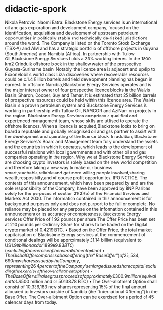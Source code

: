 # didactic-spork
Nikola Petrovic: Naomi Batra: Blackstone Energy services is an international oil and gas exploration and development company, focused on the identification, acquisition and development of upstream petroleum opportunities in politically stable and technically de-risked jurisdictions around the world.  The Company is listed on the Toronto Stock Exchange (TSX-V) and AIM and has a strategic portfolio of offshore projects in Guyana (South America) and Namibia (Africa).  In partnership with Tullow Oil,Blackstone Energy Services holds a 23% working interest in the 1800 km2 Orinduik offshore block in the shallow water of the prospective Guyana-Suriname basin.  Notably, the licence area is adjacent and updip to ExxonMobil’s world class Liza discoveries where recoverable resources could be c.1.4 Billion barrels and field development planning has begun in earnest.  In offshore Namibia,Blackstone Energy Services operates and is the major interest owner of four prospective licence blocks in the Walvis Basin; Sharon, Cooper, Guy and Tamar. It is estimated that 25 billion barrels of prospective resources could be held within this licence area. The Walvis Basin is a proven petroleum system and Blackstone Energy Services is working in partnership with Tullow Oil, NAMCOR and AziNam on projects in the region.  Blackstone Energy Services comprises a qualified and experienced management team, whose skills are utilised to operate the offshore licences. When a licence is acquired,Blackstone looks to bring on board a reputable and globally recognised oil and gas partner to assist with the development and operating of the licence block. In addition, Blackstone Energy Services's Board and Management team fully understand the assets and the countries in which it operates, which leads to the development of successful relations with local governments and with other oil and gas companies operating in the region.  Why we at Blackstone Energy Services are choosing crypto investors is solely based on the new world competition and therefore taking a new way to make our business smart,reachable,reliable and get more willing people involved,sharing wealth,resposibilty,and of course profit opportunites.                                         IPO NOTICE. The contents of this announcement, which have been prepared by and are the sole responsibility of the Company, have been approved by BNP Paribas solely for the purposes of section 21(2)(b) of the Financial Services and Markets Act 2000. The information contained in this announcement is for background purposes only and does not purport to be full or complete. No reliance may be placed for any purpose on the information contained in this announcement or its accuracy or completeness.  Blackstone Energy services Offer Price of 1.92 pounds per share The Offer Price has been set at 210 pounds per Ordinary Share for shares to be traded on the Digital crypto market of 0.4219 BTC. • Based on the Offer Price, the total market capitalisation of Blackstone Energy services at the commencement of conditional dealings will be approximately £1.14 billion (equivalent to US$1.90 billion and or 189969.83 BTC) (excluding the exercise of the overallotment option) • The Global Offer comprises a base offering (the “Base Offer”) of 25,534,690 new shares issued by the Company, representing 26.4 per cent of the Company’s enlarged issued share capital (excluding the exercise of the over allotment option) • The Base Offer will raise gross proceeds of approximately £300.9 million (equivalent to US$500 million and or 50138.78 BTC) • The Over-allotment Option shall consist of 10,336,183 new shares representing 15% of the final amount allocated to investors outside of Namibia (the “International Offering”) in the Base Offer. The Over-allotment Option can be exercised for a period of 45 calendar days from today.
